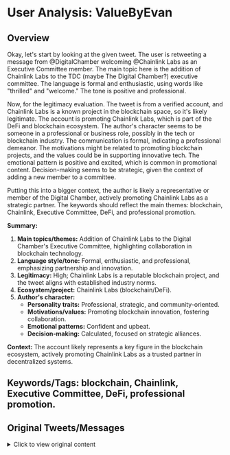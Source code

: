 # User Analysis: ValueByEvan

## Overview

<think>
Okay, let's start by looking at the given tweet. The user is retweeting a message from @DigitalChamber welcoming @Chainlink Labs as an Executive Committee member. The main topic here is the addition of Chainlink Labs to the TDC (maybe The Digital Chamber?) executive committee. The language is formal and enthusiastic, using words like "thrilled" and "welcome." The tone is positive and professional.

Now, for the legitimacy evaluation. The tweet is from a verified account, and Chainlink Labs is a known project in the blockchain space, so it's likely legitimate. The account is promoting Chainlink Labs, which is part of the DeFi and blockchain ecosystem. The author's character seems to be someone in a professional or business role, possibly in the tech or blockchain industry. The communication is formal, indicating a professional demeanor. The motivations might be related to promoting blockchain projects, and the values could be in supporting innovative tech. The emotional pattern is positive and excited, which is common in promotional content. Decision-making seems to be strategic, given the context of adding a new member to a committee. 

Putting this into a bigger context, the author is likely a representative or member of the Digital Chamber, actively promoting Chainlink Labs as a strategic partner. The keywords should reflect the main themes: blockchain, Chainlink, Executive Committee, DeFi, and professional promotion.
</think>

**Summary:**  
1. **Main topics/themes:** Addition of Chainlink Labs to the Digital Chamber's Executive Committee, highlighting collaboration in blockchain technology.  
2. **Language style/tone:** Formal, enthusiastic, and professional, emphasizing partnership and innovation.  
3. **Legitimacy:** High; Chainlink Labs is a reputable blockchain project, and the tweet aligns with established industry norms.  
4. **Ecosystem/project:** Chainlink Labs (blockchain/DeFi).  
5. **Author's character:**  
   - **Personality traits:** Professional, strategic, and community-oriented.  
   - **Motivations/values:** Promoting blockchain innovation, fostering collaboration.  
   - **Emotional patterns:** Confident and upbeat.  
   - **Decision-making:** Calculated, focused on strategic alliances.  

**Context:** The account likely represents a key figure in the blockchain ecosystem, actively promoting Chainlink Labs as a trusted partner in decentralized systems.  

**Keywords/Tags:** blockchain, Chainlink, Executive Committee, DeFi, professional promotion.
---
## Original Tweets/Messages

<details>
<summary>Click to view original content</summary>

| Type | Content |
|------|---------|
| messages | RT @DigitalChamber: We’re thrilled to welcome @Chainlink Labs as one of our new Executive Committee members to TDC. Chainlink is the backbo… |

</details>
